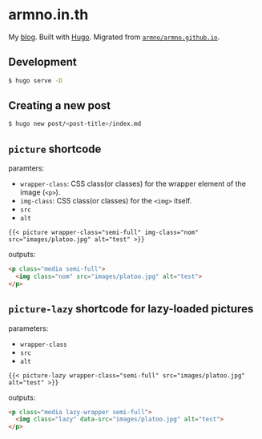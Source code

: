 # armno.in.th

My [blog](https://armno.in.th). Built with [Hugo](https://gohugo.io/). Migrated from [`armno/armno.github.io`](https://github.com/armno/armno.github.io).

## Development

```sh
$ hugo serve -D
```

## Creating a new post

```sh
$ hugo new post/<post-title>/index.md
```

## `picture` shortcode

paramters:

- `wrapper-class`: CSS class(or classes) for the wrapper element of the image (`<p>`).
- `img-class`: CSS class(or classes) for the `<img>` itself.
- `src`
- `alt`

```
{{< picture wrapper-class="semi-full" img-class="nom" src="images/platoo.jpg" alt="test" >}}
```

outputs:

```html
<p class="media semi-full">
  <img class="nom" src="images/platoo.jpg" alt="test">
</p>
```

## `picture-lazy` shortcode for lazy-loaded pictures

parameters:

- `wrapper-class`
- `src`
- `alt`

```
{{< picture-lazy wrapper-class="semi-full" src="images/platoo.jpg" alt="test" >}}
```

outputs:

```html
<p class="media lazy-wrapper semi-full">
  <img class="lazy" data-src="images/platoo.jpg" alt="test">
</p>
```
